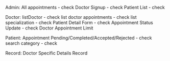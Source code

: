 Admin:
All appointments - check
Doctor Signup - check
Patient List - check

Doctor:
listDoctor - check
list doctor appointments - check
list specialization - check
Patient Detail Form - check
Appointment Status Update - check
Doctor Appointment Limit

Patient:
Appointment Pending/Completed/Accepted/Rejected - check
search category - check

Record:
Doctor Specific Details Record
